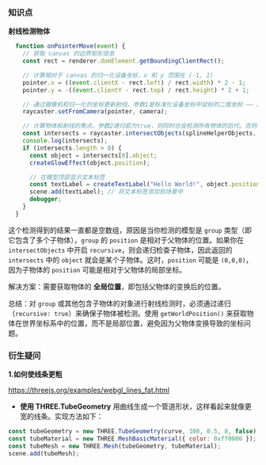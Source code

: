 ### 知识点

**射线检测物体**

```js
  function onPointerMove(event) {
    // 获取 canvas 的边界矩形信息
    const rect = renderer.domElement.getBoundingClientRect();

    // 计算相对于 canvas 的归一化设备坐标，x 和 y 范围在 (-1, 1)
    pointer.x = ((event.clientX - rect.left) / rect.width) * 2 - 1;
    pointer.y = -((event.clientY - rect.top) / rect.height) * 2 + 1;

    // 通过摄像机和归一化的坐标更新射线，参数1是标准化设备坐标中鼠标的二维坐标 —— X分量与Y分量应当在-1到1之间，参数2射线所来源的摄像机
    raycaster.setFromCamera(pointer, camera);

    // 计算物体和射线的焦点，参数2递归若为true，则同时也会检测所有物体的后代。否则将只会检测对象本身的相交部分。默认值为true。
    const intersects = raycaster.intersectObjects(splineHelperObjects, false);
    console.log(intersects);
    if (intersects.length > 0) {
      const object = intersects[0].object;
      createGlowEffect(object.position);

      // 在模型顶部显示文本标签
      const textLabel = createTextLabel("Hello World!", object.position);
      scene.add(textLabel); // 将文本标签添加到场景中
      debugger;
    }
  }
```

这个检测得到的结果一直都是空数组，原因是当你检测的模型是 `group` 类型（即它包含了多个子物体），`group` 的 `position` 是相对于父物体的位置。如果你在 `intersectObjects` 中开启 `recursive`，则会递归检查子物体，因此返回的 `intersects` 中的 `object` 就会是某个子物体。这时，`position` 可能是 `(0,0,0)`，因为子物体的 `position` 可能是相对于父物体的局部坐标。

解决方案：需要获取物体的 **全局位置**，即包括父物体的变换后的位置。

总结：对 `group` 或其他包含子物体的对象进行射线检测时，必须通过递归（`recursive: true`）来确保子物体被检测。使用 `getWorldPosition()` 来获取物体在世界坐标系中的位置，而不是局部位置，避免因为父物体变换导致的坐标问题。



### 衍生疑问

**1.如何使线条更粗**

https://threejs.org/examples/webgl_lines_fat.html

- **使用 THREE.TubeGeometry**
  用曲线生成一个管道形状，这样看起来就像更宽的线条。实现方法如下：

```js
const tubeGeometry = new THREE.TubeGeometry(curve, 100, 0.5, 8, false); // radius: 0.5
const tubeMaterial = new THREE.MeshBasicMaterial({ color: 0xff0000 });
const tubeMesh = new THREE.Mesh(tubeGeometry, tubeMaterial);
scene.add(tubeMesh);
```


